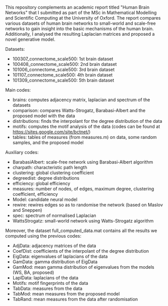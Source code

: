 This repository complements an academic report titled "Human Brain Networks" that I submitted as part of the MSc in Mathematical Modelling and Scientific Computing at the University of Oxford. The report compares various datasets of human brain networks to small-world and scale-free networks to gain insight into the basic mechanisms of the human brain. Additionally, I analysed the resulting Laplacian matrices and proposed a novel generative model.

Datasets:
- 100307_connectome_scale500: 1st brain dataset
- 100408_connectome_scale500: 2nd brain dataset
- 101006_connectome_scale500: 3rd brain dataset
- 101107_connectome_scale500: 4th brain dataset
- 101309_connectome_scale500: 5th brain dataset

Main codes:
- brains: computes adjacency matrix, laplacian and spectrum of the datasets
- comparison: compares Watts-Strogatz, Barabasi-Albert and the proposed model with the data
- distributions: finds the interpolant for the degree distribution of the data
- motifs: computes the motif analysis of the data (codes can be found at https://sites.google.com/site/bctnet/)
- tables: tables of measures (from measures.m) on data, some random samples, and the proposed model

Auxiliary codes:
- BarabasiAlbert: scale-free network using Barabasi-Albert algorithm
- charpath: characteristic path length
- clustering: global clustering coefficient
- degreedist: degree distributions
- efficiency: global efficiency
- measures: number of  nodes, of edges, maximum degree, clustering coefficient, efficiency
- Model: candidate neural model
- rewire: rewires edges so as to randomise the network (based on Maslov and Sneppen)
- spec: spectrum of normalised Laplacian
- WattsStrogatz: small-world network using Watts-Strogatz algorithm

Moreover, the dataset full_computed_data.mat contains all the results we computed using the previous codes:
- AdjData: adjacency matrices of the data
- CoefDist: coefficients of the interpolant of the degree distribution
- EigData: eigenvalues of laplacians of the data
- GamData: gamma distribution of EigData
- GamMod: mean gamma distribution of eigenvalues from the models (WS, BA, proposed)
- LaplData: laplacians of the data
- Motifs: motif fingerprints of the data
- TabData: measures from the data
- TabMod: mean measures from the proposed model
- TabRand: mean measures from the data after randomisation
